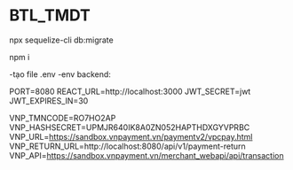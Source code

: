 # BTL_TMDT

npx sequelize-cli db:migrate

npm i

-tạo file .env
-env backend:

PORT=8080
REACT_URL=http://localhost:3000
JWT_SECRET=jwt
JWT_EXPIRES_IN=30

VNP_TMNCODE=RO7HO2AP
VNP_HASHSECRET=UPMJR640IK8A0ZN052HAPTHDXGYVPRBC
VNP_URL=https://sandbox.vnpayment.vn/paymentv2/vpcpay.html
VNP_RETURN_URL=http://localhost:8080/api/v1/payment-return
VNP_API=https://sandbox.vnpayment.vn/merchant_webapi/api/transaction
